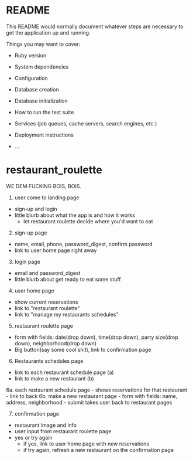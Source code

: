 # README

This README would normally document whatever steps are necessary to get the
application up and running.

Things you may want to cover:

* Ruby version

* System dependencies

* Configuration

* Database creation

* Database initialization

* How to run the test suite

* Services (job queues, cache servers, search engines, etc.)

* Deployment instructions

* ...
# restaurant_roulette

WE DEM FUCKING BOIS, BOIS.



1. user come to landing page
  - sign-up and login
  - little blurb about what the app is and how it works
    - let restaurant roulette decide where you'd want to eat

2. sign-up page
  - name, email, phone, password_digest, confirm password
  - link to user home page right away

3. login page
  - email and password_digest
  - little blurb about get ready to eat some stuff

4. user home page
  - show current reservations
  - link to "restaurant roulette"
  - link to "manage my restaurants schedules"

5. restaurant roulette page
  - form with fields: date(drop down), time(drop down), party size(drop down), neighborhood(drop down)
  - Big button(say some cool shit), link to confirmation page

6. Restaurants schedules page
  - link to each restaurant schedule page (a)
  - link to make a new restaurant (b)

  6a. each restaurant schedule page
    - shows reservations for that restaurant
    - link to back
  6b. make a new restaurant page
    - form with fields: name, address, neighborhood
    - submit takes user back to restaurant pages

7. confirmation page
  - restaurant image and info
  - user input from restaurant roulette page
  - yes or try again
    - if yes, link to user home page with new reservations
    - if try again, refresh a new restaurant on the confirmation page

